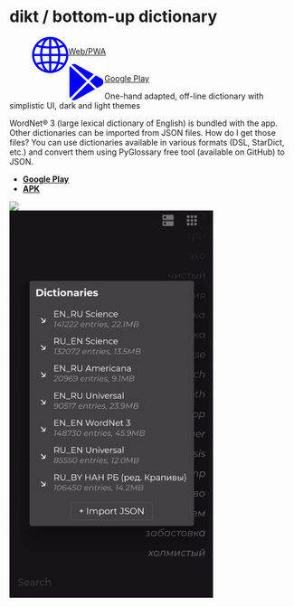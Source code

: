 # dikt / bottom-up dictionary
<p float="left">
  <a href="#">
  <figure class="image">
   <img align="left" src="https://raw.githubusercontent.com/maxim-saplin/dikt/master/_misc/web.svg" width="64"/>
    </br>
  <figcaption>Web/PWA</figcaption>
    </a>
      <a href="#">
</figure>
 <figure class="image">
   <img align="left" src="https://raw.githubusercontent.com/maxim-saplin/dikt/master/_misc/google-play.svg" width="64"/>
   </br>
  <figcaption>Google Play</figcaption>
</figure>
  </a>
</p>


One-hand adapted, off-line dictionary with simplistic UI, dark and light themes

WordNet® 3 (large lexical dictionary of English) is bundled with the app. Other dictionaries can be imported from JSON files. How do I get those files? You can use dictionaries available in various formats (DSL, StarDict, etc.) and convert them using PyGlossary free tool (available on GitHub) to JSON.

- **[Google Play](https://play.google.com/store/apps/details?id=com.saplin.dikt)**
- **[APK](https://github.com/maxim-saplin/dikt/releases/download/1.0.1/dikt.apk)**
 


<img align="left" src="https://raw.githubusercontent.com/maxim-saplin/dikt/master/_misc/1.gif" width="360"/>
<img align="left" src="https://raw.githubusercontent.com/maxim-saplin/dikt/master/_misc/2.gif" width="360"/>
